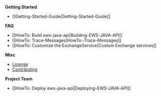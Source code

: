 **Getting Started**
* [[Getting-Started-Guide|Getting-Started-Guide]]

**FAQ**
* [[HowTo: Build ews-java-api|Building-EWS-JAVA-API]]
* [[HowTo: Trace-Messages|HowTo:-Trace-Messages]]
* [[HowTo: Customize the ExchangeService|Custom Exchange services]]

**Misc**
* [License](https://github.com/OfficeDev/ews-java-api/blob/master/license.txt)
* [Contributing](https://github.com/OfficeDev/ews-java-api/blob/master/CONTRIBUTING.md)

**Project Team**
* [[HowTo: Deploy ews-java-api|Deploying-EWS-JAVA-API]]